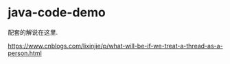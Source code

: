 # java-code-demo

配套的解说在这里.

https://www.cnblogs.com/lixinjie/p/what-will-be-if-we-treat-a-thread-as-a-person.html


